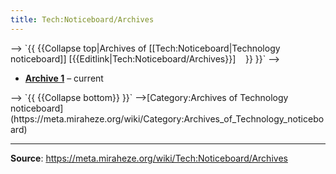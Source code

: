 ```yaml
---
title: Tech:Noticeboard/Archives
---
```


<!-- <!--<includeonly>--> --> `{{ {{Collapse top|Archives of [[Tech:Noticeboard|Technology noticeboard]]&nbsp;[{{Editlink|Tech:Noticeboard/Archives}}]&nbsp;&nbsp;&nbsp; }} }}`
<!-- <!--</includeonly>--> -->

* **[Archive 1](https://meta.miraheze.org/wiki/Tech:Noticeboard/Archive_1)** – current
<!-- <!--<includeonly>--> --> `{{ {{Collapse bottom}} }}`
<!-- <!--</includeonly>--> -->[Category:Archives of Technology noticeboard](https://meta.miraheze.org/wiki/Category:Archives_of_Technology_noticeboard)

----
**Source**: https://meta.miraheze.org/wiki/Tech:Noticeboard/Archives